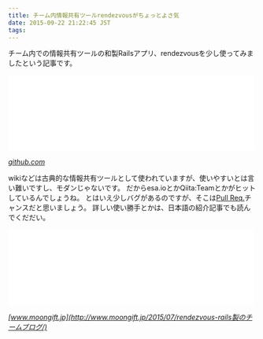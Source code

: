 ```yaml
---
title: チーム内情報共有ツールrendezvousがちょっとよさ気
date: 2015-09-22 21:22:45 JST
tags: 
---
```


チーム内での情報共有ツールの和製Railsアプリ、rendezvousを少し使ってみましたという記事です。

<iframe src="//hatenablog-parts.com/embed?url=https%3A%2F%2Fgithub.com%2Ftadyjp%2Frendezvous" title="tadyjp/rendezvous" class="embed-card embed-webcard" scrolling="no" frameborder="0" style="display: block; width: 100%; height: 155px; max-width: 500px; margin: 10px 0px;"></iframe>

<cite>[github.com](https://github.com/tadyjp/rendezvous)</cite>

wikiなどは古典的な情報共有ツールとして使われていますが、使いやすいとは言い難いですし、モダンじゃないです。
だからesa.ioとかQiita:Teamとかがヒットしているんでしょうね。
とはいえ少しバグがあるのですが、そこは[Pull Req.](https://github.com/tadyjp/rendezvous/pulls)チャンスだと思いましょう。
詳しい使い勝手とかは、日本語の紹介記事でも読んでくだだい。

<iframe src="//hatenablog-parts.com/embed?url=http%3A%2F%2Fwww.moongift.jp%2F2015%2F07%2Frendezvous-rails%E8%A3%BD%E3%81%AE%E3%83%81%E3%83%BC%E3%83%A0%E3%83%96%E3%83%AD%E3%82%B0%2F" title="Rendezvous·Rails製のチームブログ" class="embed-card embed-webcard" scrolling="no" frameborder="0" style="display: block; width: 100%; height: 155px; max-width: 500px; margin: 10px 0px;"></iframe>

<cite>[www.moongift.jp](http://www.moongift.jp/2015/07/rendezvous-rails製のチームブログ/)</cite>

